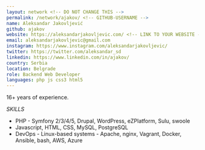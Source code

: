 ```yaml
---
layout: network <!-- DO NOT CHANGE THIS -->
permalink: /network/ajakov/ <!-- GITHUB-USERNAME -->
name: Aleksandar Jakovljević
github: ajakov
website: https://aleksandarjakovljevic.com/ <!-- LINK TO YOUR WEBSITE -->
email: aleksandarjakovljevic@gmail.com
instagram: https://www.instagram.com/aleksandarjakovljevic/
twitter: https://twitter.com/aleksandar_sd
linkedin: https://www.linkedin.com/in/ajakov/
country: Serbia
location: Belgrade
role: Backend Web Developer
languages: php js css3 html5
---
```


16+ years of experience.

*SKILLS*

* PHP - Symfony 2/3/4/5, Drupal, WordPress, eZPlatform, Sulu, swoole
* Javascript, HTML, CSS, MySQL, PostgreSQL
* DevOps - Linux-based systems - Apache, nginx, Vagrant, Docker, Ansible, bash, AWS, Azure

